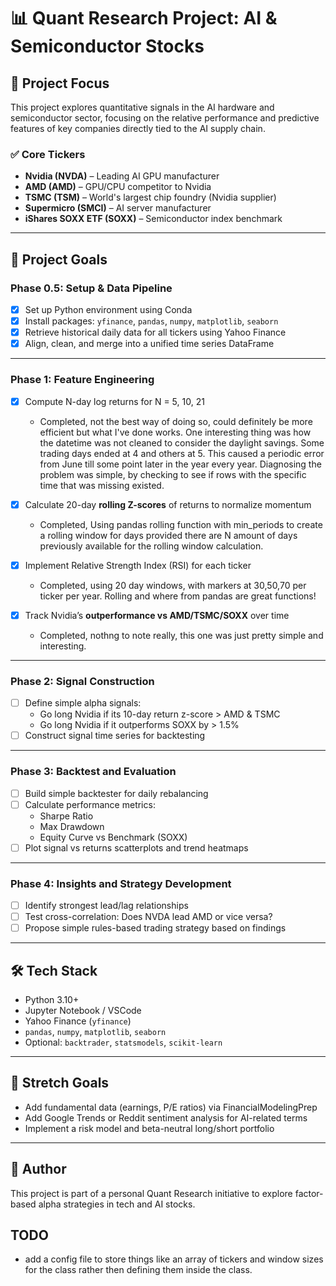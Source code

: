 # 📊 Quant Research Project: AI & Semiconductor Stocks

## 🧠 Project Focus
This project explores quantitative signals in the AI hardware and semiconductor sector, focusing on the relative performance and predictive features of key companies directly tied to the AI supply chain.

### ✅ Core Tickers
- **Nvidia (NVDA)** – Leading AI GPU manufacturer
- **AMD (AMD)** – GPU/CPU competitor to Nvidia
- **TSMC (TSM)** – World's largest chip foundry (Nvidia supplier)
- **Supermicro (SMCI)** – AI server manufacturer
- **iShares SOXX ETF (SOXX)** – Semiconductor index benchmark

---

## 🎯 Project Goals

### Phase 0.5: Setup & Data Pipeline
- [x] Set up Python environment using Conda
- [x] Install packages: `yfinance`, `pandas`, `numpy`, `matplotlib`, `seaborn`
- [x] Retrieve historical daily data for all tickers using Yahoo Finance
- [x] Align, clean, and merge into a unified time series DataFrame

---

### Phase 1: Feature Engineering
- [x] Compute N-day log returns for N = 5, 10, 21
  - Completed, not the best way of doing so, could definitely be more efficient but what I've done works. One interesting thing was how the datetime was not cleaned to consider the daylight savings. Some trading days ended at 4 and others at 5. This caused a periodic error from June till some point later in the year every year. Diagnosing the problem was simple, by checking to see if rows with the specific time that was missing existed.

- [x] Calculate 20-day **rolling Z-scores** of returns to normalize momentum
  - Completed, Using pandas rolling function with min_periods to create a rolling window for days provided there are N amount of days previously available for the rolling window calculation.

- [x] Implement Relative Strength Index (RSI) for each ticker
  - Completed, using 20 day windows, with markers at 30,50,70 per ticker per year. Rolling and where from pandas are great functions! 
  
- [x] Track Nvidia’s **outperformance vs AMD/TSMC/SOXX** over time
  - Completed, nothng to note really, this one was just pretty simple and interesting.
---

### Phase 2: Signal Construction
- [ ] Define simple alpha signals:
  - Go long Nvidia if its 10-day return z-score > AMD & TSMC
  - Go long Nvidia if it outperforms SOXX by > 1.5%
- [ ] Construct signal time series for backtesting

---

### Phase 3: Backtest and Evaluation
- [ ] Build simple backtester for daily rebalancing
- [ ] Calculate performance metrics:
  - Sharpe Ratio
  - Max Drawdown
  - Equity Curve vs Benchmark (SOXX)
- [ ] Plot signal vs returns scatterplots and trend heatmaps

---

### Phase 4: Insights and Strategy Development
- [ ] Identify strongest lead/lag relationships
- [ ] Test cross-correlation: Does NVDA lead AMD or vice versa?
- [ ] Propose simple rules-based trading strategy based on findings

---

## 🛠 Tech Stack
- Python 3.10+
- Jupyter Notebook / VSCode
- Yahoo Finance (`yfinance`)
- `pandas`, `numpy`, `matplotlib`, `seaborn`
- Optional: `backtrader`, `statsmodels`, `scikit-learn`

---

## 🔭 Stretch Goals
- Add fundamental data (earnings, P/E ratios) via FinancialModelingPrep
- Add Google Trends or Reddit sentiment analysis for AI-related terms
- Implement a risk model and beta-neutral long/short portfolio

---

## 📌 Author
This project is part of a personal Quant Research initiative to explore factor-based alpha strategies in tech and AI stocks.

## TODO
- add a config file to store things like an array of tickers and window sizes for the class rather then defining them inside the class.
